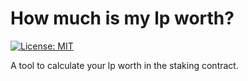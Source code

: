 # How much is my lp worth?
[![License: MIT](https://img.shields.io/badge/License-MIT-yellow.svg)](https://opensource.org/licenses/MIT)

A tool to calculate your lp worth in the staking contract.

